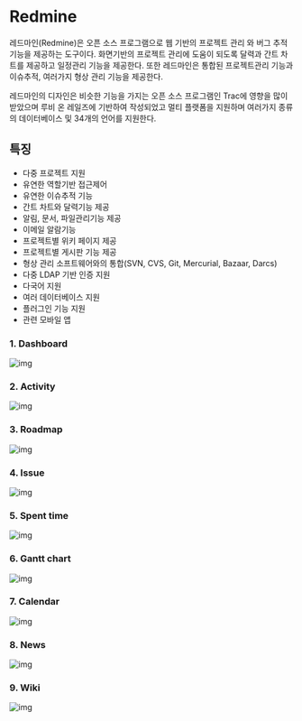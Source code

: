 # Redmine

레드마인(Redmine)은 오픈 소스 프로그램으로 웹 기반의 프로젝트 관리 와 버그 추적 기능을 제공하는 도구이다. 화면기반의 프로젝트 관리에 도움이 되도록 달력과 간트 차트를 제공하고 일정관리 기능을 제공한다. 또한 레드마인은 통합된 프로젝트관리 기능과 이슈추적, 여러가지 형상 관리 기능을 제공한다.

레드마인의 디자인은 비슷한 기능을 가지는 오픈 소스 프로그램인 Trac에 영향을 많이 받았으며 루비 온 레일즈에 기반하여 작성되었고 멀티 플랫폼을 지원하며 여러가지 종류의 데이터베이스 및 34개의 언어를 지원한다.

## 특징
- 다중 프로젝트 지원
- 유연한 역할기반 접근제어
- 유연한 이슈추적 기능
- 간트 차트와 달력기능 제공
- 알림, 문서, 파일관리기능 제공
- 이메일 알람기능
- 프로젝트별 위키 페이지 제공
- 프로젝트별 게시판 기능 제공
- 형상 관리 소프트웨어와의 통합(SVN, CVS, Git, Mercurial, Bazaar, Darcs)
- 다중 LDAP 기반 인증 지원
- 다국어 지원
- 여러 데이터베이스 지원
- 플러그인 기능 지원
- 관련 모바일 앱

### 1. Dashboard
![img](1.png)

### 2. Activity
![img](2.png)

### 3. Roadmap
![img](3.png)

### 4. Issue
![img](4.png)

### 5. Spent time
![img](5.png)

### 6. Gantt chart
![img](6.png)

### 7. Calendar
![img](7.png)

### 8. News
![img](8.png)

### 9. Wiki
![img](9.png)